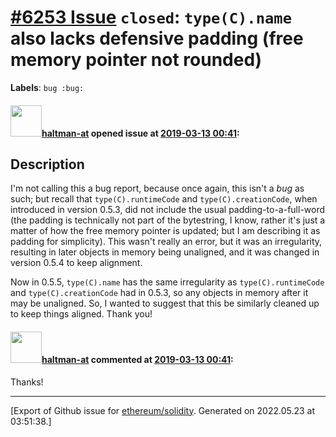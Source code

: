 # [\#6253 Issue](https://github.com/ethereum/solidity/issues/6253) `closed`: `type(C).name` also lacks defensive padding (free memory pointer not rounded)
**Labels**: `bug :bug:`


#### <img src="https://avatars.githubusercontent.com/u/35589221?v=4" width="50">[haltman-at](https://github.com/haltman-at) opened issue at [2019-03-13 00:41](https://github.com/ethereum/solidity/issues/6253):

## Description

I'm not calling this a bug report, because once again, this isn't a *bug* as such; but recall that `type(C).runtimeCode` and `type(C).creationCode`, when introduced in version 0.5.3, did not include the usual padding-to-a-full-word (the padding is technically not part of the bytestring, I know, rather it's just a matter of how the free memory pointer is updated; but I am describing it as padding for simplicity).  This wasn't really an error, but it was an irregularity, resulting in later objects in memory being unaligned, and it was changed in version 0.5.4 to keep alignment.

Now in 0.5.5, `type(C).name` has the same irregularity as `type(C).runtimeCode` and `type(C).creationCode` had in 0.5.3, so any objects in memory after it may be unaligned.  So, I wanted to suggest that this be similarly cleaned up to keep things aligned.  Thank you!

#### <img src="https://avatars.githubusercontent.com/u/35589221?v=4" width="50">[haltman-at](https://github.com/haltman-at) commented at [2019-03-13 00:41](https://github.com/ethereum/solidity/issues/6253#issuecomment-472564391):

Thanks!


-------------------------------------------------------------------------------



[Export of Github issue for [ethereum/solidity](https://github.com/ethereum/solidity). Generated on 2022.05.23 at 03:51:38.]
